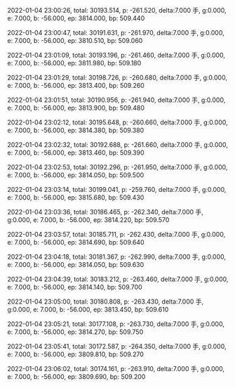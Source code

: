 2022-01-04 23:00:26, total: 30193.514, p: -261.520, delta:7.000 手, g:0.000, e: 7.000, b: -56.000, ep: 3814.000, bp: 509.440

2022-01-04 23:00:47, total: 30191.631, p: -261.970, delta:7.000 手, g:0.000, e: 7.000, b: -56.000, ep: 3810.510, bp: 509.060

2022-01-04 23:01:09, total: 30193.196, p: -261.460, delta:7.000 手, g:0.000, e: 7.000, b: -56.000, ep: 3811.980, bp: 509.180

2022-01-04 23:01:29, total: 30198.726, p: -260.680, delta:7.000 手, g:0.000, e: 7.000, b: -56.000, ep: 3813.400, bp: 509.260

2022-01-04 23:01:51, total: 30190.956, p: -261.940, delta:7.000 手, g:0.000, e: 7.000, b: -56.000, ep: 3813.900, bp: 509.480

2022-01-04 23:02:12, total: 30195.648, p: -260.660, delta:7.000 手, g:0.000, e: 7.000, b: -56.000, ep: 3814.380, bp: 509.380

2022-01-04 23:02:32, total: 30192.688, p: -261.660, delta:7.000 手, g:0.000, e: 7.000, b: -56.000, ep: 3813.460, bp: 509.390

2022-01-04 23:02:53, total: 30192.296, p: -261.950, delta:7.000 手, g:0.000, e: 7.000, b: -56.000, ep: 3814.050, bp: 509.500

2022-01-04 23:03:14, total: 30199.041, p: -259.760, delta:7.000 手, g:0.000, e: 7.000, b: -56.000, ep: 3815.680, bp: 509.430

2022-01-04 23:03:36, total: 30186.465, p: -262.340, delta:7.000 手, g:0.000, e: 7.000, b: -56.000, ep: 3814.220, bp: 509.570

2022-01-04 23:03:57, total: 30185.711, p: -262.430, delta:7.000 手, g:0.000, e: 7.000, b: -56.000, ep: 3814.690, bp: 509.640

2022-01-04 23:04:18, total: 30181.367, p: -262.990, delta:7.000 手, g:0.000, e: 7.000, b: -56.000, ep: 3814.050, bp: 509.630

2022-01-04 23:04:39, total: 30183.212, p: -263.460, delta:7.000 手, g:0.000, e: 7.000, b: -56.000, ep: 3814.140, bp: 509.700

2022-01-04 23:05:00, total: 30180.808, p: -263.430, delta:7.000 手, g:0.000, e: 7.000, b: -56.000, ep: 3813.450, bp: 509.610

2022-01-04 23:05:21, total: 30177.108, p: -263.730, delta:7.000 手, g:0.000, e: 7.000, b: -56.000, ep: 3814.270, bp: 509.750

2022-01-04 23:05:41, total: 30172.587, p: -264.350, delta:7.000 手, g:0.000, e: 7.000, b: -56.000, ep: 3809.810, bp: 509.270

2022-01-04 23:06:02, total: 30174.161, p: -263.910, delta:7.000 手, g:0.000, e: 7.000, b: -56.000, ep: 3809.690, bp: 509.200